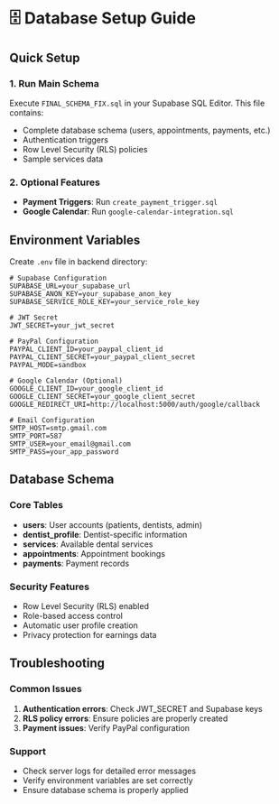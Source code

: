 # 🗄️ Database Setup Guide

## Quick Setup

### 1. Run Main Schema
Execute `FINAL_SCHEMA_FIX.sql` in your Supabase SQL Editor. This file contains:
- Complete database schema (users, appointments, payments, etc.)
- Authentication triggers
- Row Level Security (RLS) policies
- Sample services data

### 2. Optional Features
- **Payment Triggers**: Run `create_payment_trigger.sql`
- **Google Calendar**: Run `google-calendar-integration.sql`

## Environment Variables

Create `.env` file in backend directory:
```env
# Supabase Configuration
SUPABASE_URL=your_supabase_url
SUPABASE_ANON_KEY=your_supabase_anon_key
SUPABASE_SERVICE_ROLE_KEY=your_service_role_key

# JWT Secret
JWT_SECRET=your_jwt_secret

# PayPal Configuration
PAYPAL_CLIENT_ID=your_paypal_client_id
PAYPAL_CLIENT_SECRET=your_paypal_client_secret
PAYPAL_MODE=sandbox

# Google Calendar (Optional)
GOOGLE_CLIENT_ID=your_google_client_id
GOOGLE_CLIENT_SECRET=your_google_client_secret
GOOGLE_REDIRECT_URI=http://localhost:5000/auth/google/callback

# Email Configuration
SMTP_HOST=smtp.gmail.com
SMTP_PORT=587
SMTP_USER=your_email@gmail.com
SMTP_PASS=your_app_password
```

## Database Schema

### Core Tables
- **users**: User accounts (patients, dentists, admin)
- **dentist_profile**: Dentist-specific information
- **services**: Available dental services
- **appointments**: Appointment bookings
- **payments**: Payment records

### Security Features
- Row Level Security (RLS) enabled
- Role-based access control
- Automatic user profile creation
- Privacy protection for earnings data

## Troubleshooting

### Common Issues
1. **Authentication errors**: Check JWT_SECRET and Supabase keys
2. **RLS policy errors**: Ensure policies are properly created
3. **Payment issues**: Verify PayPal configuration

### Support
- Check server logs for detailed error messages
- Verify environment variables are set correctly
- Ensure database schema is properly applied
